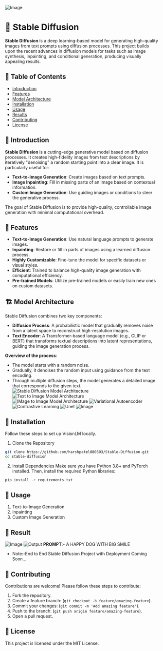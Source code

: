 ![Image](https://github.com/user-attachments/assets/03dbaf3d-43b4-4b1d-9ffd-540c812ffa55)

# 🎨 Stable Diffusion

**Stable Diffusion** is a deep learning-based model for generating high-quality images from text prompts using diffusion processes. This project builds upon the recent advances in diffusion models for tasks such as image synthesis, inpainting, and conditional generation, producing visually appealing results.

## 📜 Table of Contents

- [Introduction](#introduction)
- [Features](#features)
- [Model Architecture](#model-architecture)
- [Installation](#installation)
- [Usage](#usage)
- [Results](#results)
- [Contributing](#contributing)
- [License](#license)

## 🌟 Introduction
**Stable Diffusion** is a cutting-edge generative model based on diffusion processes. It creates high-fidelity images from text descriptions by iteratively "denoising" a random starting point into a clear image. It is particularly useful for:

- **Text-to-Image Generation**: Create images based on text prompts.
- **Image Inpainting**: Fill in missing parts of an image based on contextual information.
- **Custom Image Generation**: Use guiding images or conditions to steer the generative process.

The goal of Stable Diffusion is to provide high-quality, controllable image generation with minimal computational overhead.

## 🚀 Features

- **Text-to-Image Generation**: Use natural language prompts to generate images.
- **Inpainting**: Restore or fill in parts of images using a learned diffusion process.
- **Highly Customizable**: Fine-tune the model for specific datasets or visual styles.
- **Efficient**: Trained to balance high-quality image generation with computational efficiency.
- **Pre-trained Models**: Utilize pre-trained models or easily train new ones on custom datasets.

## 🏗️ Model Architecture

Stable Diffusion combines two key components:
- **Diffusion Process**: A probabilistic model that gradually removes noise from a latent space to reconstruct high-resolution images.
- **Text Encoder**: A Transformer-based language model (e.g., CLIP or BERT) that transforms textual descriptions into latent representations, guiding the image generation process.

**Overview of the process**:

- The model starts with a random noise.
- Gradually, it denoises the random input using guidance from the text encoding.
- Through multiple diffusion steps, the model generates a detailed image that corresponds to the given text.
![Stable Diffusion Model Architecture](https://github.com/user-attachments/assets/de9368ea-f36c-440e-9fa2-c31eaa447f32)
![Text to Image Model Architecture](https://github.com/user-attachments/assets/90d205be-0bed-4aa3-8d16-d1bcb7b96a22)
![IMage to Image Model Architecture](https://github.com/user-attachments/assets/85d5eeb4-fae1-4558-bcc2-4772f8777ce6)
![Variational Autoencoder](https://github.com/user-attachments/assets/a99f0a65-8ed7-4779-a364-5472b945fc27)
![Contrastive Learning](https://github.com/user-attachments/assets/068b32d9-112e-44ed-9d4e-efe5f944d705)
![Unet](https://github.com/user-attachments/assets/59a59e5d-a5cb-4c4f-9d9d-b44f7e55cf29)
![Image](https://github.com/user-attachments/assets/760dd96b-7f89-451f-b06e-cdc90d7ddd34)



## 🔧 Installation
Follow these steps to set up VisionLM locally.
1. Clone the Repository
```bash
git clone https://github.com/harshpatel080503/Stable-Diffusion.git
cd stable-diffusion
```
2. Install Dependencies
Make sure you have Python 3.8+ and PyTorch installed. Then, install the required Python libraries:
```bash
pip install -r requirements.txt
```

## 📖 Usage
1. Text-to-Image Generation
2. Inpainting
3. Custom Image Generation

## 🎯 Result
![Image](https://github.com/user-attachments/assets/ee5a4369-84da-4d76-88c0-96afeb7d6ea3)
![Output](https://github.com/user-attachments/assets/f6c2c167-e510-46a3-8d06-9df2b8a9fe4b)
**PROMPT**:- A HAPPY DOG WITH BIG SMILE

- Note:-End to End Stable Diffusion Project with Deployment Coming Soon...

## 👥 Contributing
Contributions are welcome! Please follow these steps to contribute:

1. Fork the repository.
2. Create a feature branch: (```git checkout -b feature/amazing-feature```).
3. Commit your changes: (```git commit -m 'Add amazing feature'```).
4. Push to the branch: (```git push origin feature/amazing-feature```).
5. Open a pull request.

## 📝 License
This project is licensed under the MIT License.


